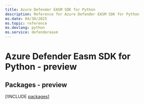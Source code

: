```yaml
---
title: Azure Defender EASM SDK for Python
description: Reference for Azure Defender EASM SDK for Python
ms.date: 04/30/2025
ms.topic: reference
ms.devlang: python
ms.service: defendereasm
---
```

# Azure Defender Easm SDK for Python - preview
## Packages - preview
[!INCLUDE [packages](defender-easm-index.md)]